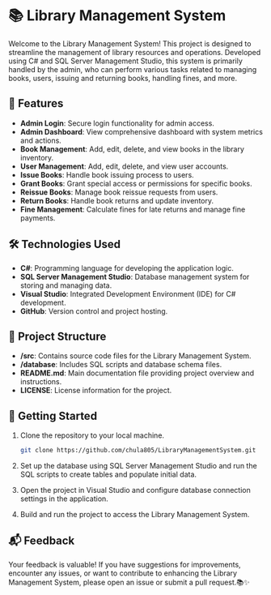 # 📚 Library Management System

Welcome to the Library Management System! This project is designed to streamline the management of library resources and operations. Developed using C# and SQL Server Management Studio, this system is primarily handled by the admin, who can perform various tasks related to managing books, users, issuing and returning books, handling fines, and more.

## 🚀 Features

- **Admin Login**: Secure login functionality for admin access.
- **Admin Dashboard**: View comprehensive dashboard with system metrics and actions.
- **Book Management**: Add, edit, delete, and view books in the library inventory.
- **User Management**: Add, edit, delete, and view user accounts.
- **Issue Books**: Handle book issuing process to users.
- **Grant Books**: Grant special access or permissions for specific books.
- **Reissue Books**: Manage book reissue requests from users.
- **Return Books**: Handle book returns and update inventory.
- **Fine Management**: Calculate fines for late returns and manage fine payments.

## 🛠️ Technologies Used

- **C#**: Programming language for developing the application logic.
- **SQL Server Management Studio**: Database management system for storing and managing data.
- **Visual Studio**: Integrated Development Environment (IDE) for C# development.
- **GitHub**: Version control and project hosting.

## 📂 Project Structure

- **/src**: Contains source code files for the Library Management System.
- **/database**: Includes SQL scripts and database schema files.
- **README.md**: Main documentation file providing project overview and instructions.
- **LICENSE**: License information for the project.

## 🚀 Getting Started

1. Clone the repository to your local machine.
   ```bash
   git clone https://github.com/chula805/LibraryManagementSystem.git
   ```

2. Set up the database using SQL Server Management Studio and run the SQL scripts to create tables and populate initial data.

3. Open the project in Visual Studio and configure database connection settings in the application.

4. Build and run the project to access the Library Management System.

## 📬 Feedback

Your feedback is valuable! If you have suggestions for improvements, encounter any issues, or want to contribute to enhancing the Library Management System, please open an issue or submit a pull request.📚✨
